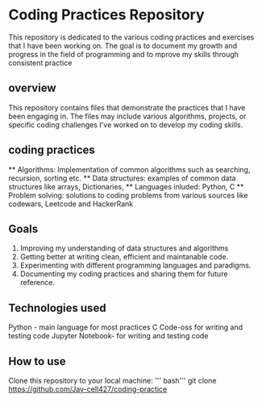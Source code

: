 
# Coding Practices Repository

This repository is dedicated to the various coding 
practices and exercises that I have been working on. The goal is to document my growth and
progress in the field of programming and to mprove my skills through consistent practice

## overview
 This repository contains files that demonstrate the practices that I have been engaging in. 
 The files may include various algorithms, projects, or specific coding challenges I've worked
 on to develop my coding skills.

 ## coding practices
 ** Algorithms: Implementation of common algorithms such as searching, recursion, sorting etc.
 ** Data structures: examples of common data structures like arrays, Dictionaries, 
 ** Languages inluded: Python, C
 ** Problem solving: solutions to coding problems from various sources like codewars, Leetcode and HackerRank

 ## Goals
 1. Improving my understanding of data structures and algorithms
 2. Getting better at writing clean, efficient and maintanable code.
 3. Experimenting with different programming languages and paradigms.
 4. Documenting my coding practices and sharing them for future reference.
 

## Technologies used 
Python - main language for most practices
C
Code-oss for writing and testing code
Jupyter Notebook- for writing and testing code

## How to use
Clone this repository to your local machine:
''' bash'''
git clone https://github.com/Jay-cell427/coding-practice
